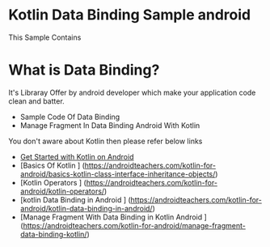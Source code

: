 # Kotlin Data Binding Sample android

This Sample Contains 

# What is Data Binding?

It's Libraray Offer by android developer which make your application code clean and batter.

* Sample Code Of Data Binding
* Manage Fragment In Data Binding Android With Kotlin 

You don't aware about Kotlin then please refer below links

* [Get Started with Kotlin on Android ](https://androidteachers.com/kotlin-for-android/get-started-kotlin-android/)
* [Basics Of Kotlin ] (https://androidteachers.com/kotlin-for-android/basics-kotlin-class-interface-inheritance-objects/)
* [Kotlin Operators ] (https://androidteachers.com/kotlin-for-android/kotlin-operators/)
* [kotlin Data Binding in Android ] (https://androidteachers.com/kotlin-for-android/kotlin-data-binding-in-android/)
* [Manage Fragment With Data Binding in Kotlin Android ] (https://androidteachers.com/kotlin-for-android/manage-fragment-data-binding-kotlin/)